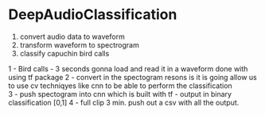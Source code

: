 # DeepAudioClassification

1) convert audio data to waveform
2) transform waveform to spectrogram
3) classify capuchin bird calls


1 - Bird calls - 3 seconds gonna load and read it in a waveform done with using tf package
2 - convert in the spectogram resons is it is going allow us to use cv techniqyes like cnn to be able to perform the classification  
3 -  push spectogram into cnn which is built with tf - output in binary classification [0,1]
4 - full clip 3 min. push out a csv with all the output.
